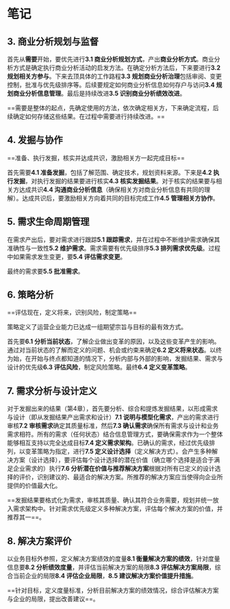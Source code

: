 # 笔记

## 3. 商业分析规划与监督

首先从**需要**开始，要优先进行**3.1 商业分析规划方式**，产出**商业分析方式**。商业分析方式是确定执行商业分析活动的启发方法。在确定分析方法后，下来要进行**3.2 规划相关方参与**。下来去顶具体的工作路程**3.3 规划商业分析治理**包括审阅、变更控制，批准与优先级排序等。后续要规定如何商业分析信息如何存户与访问**3.4 规划商业分析信息管理**。最后是持续改进**3.5 识别商业分析绩效改进**。

==需要是整体的起点，先确定使用的方法，依次确定相关方，下来确定流程，后续确定如何存储这些结果。在过程中需要进行持续改进。==

## 4. 发掘与协作

==准备、执行发掘，核实并达成共识，激励相关方一起完成目标==

首先需要**4.1 准备发掘**，包括了解范围、确定技术，规划资料来源。下来是**4.2 执行发掘**，对执行发掘的结果要进行核实**4.3 核实发掘结果**。对于核实的结果要与相关方达成共识**4.4 沟通商业分析信息**（确保相关方对商业分析信息有共同的理解）。达成共识后，要激励相关方向着共同的目标完成工作**4.5 管理相关方协作**。

## 5. 需求生命周期管理

在需求产出后，要对需求进行跟踪**5.1 跟踪需求**，并在过程中不断维护需求确保其准确性与一致性**5.2 维护需求**。需求需要有优先级排序**5.3 排列需求优先级**。过程中如果需求发生变更，要**5.4 评估需求变更**。

最终的需求要**5.5 批准需求**。

## 6.  策略分析

==评估现在，定义将来，识别风险，制定策略==

策略定义了运营企业能力已达成一组期望宗旨与目标的最有效方式。

首先要**6.1 分析当前状态**，了解企业做出变革的原因，以及这些变革产生的影响。通过对当前状态的了解而定义的问题、机会或约束来确定**6.2 定义将来状态**。以终为始，在开始与终点都知道的情况下，分析内部与外部的影响，发掘结果、需求与设计的优先级**6.3 评估风险**，制定风险策略。最终**6.4 定义变革策略**。

## 7. 需求分析与设计定义

对于发掘出来的结果（第4章），首先要分析、综合和提炼发掘结果，以形成需求与设计（即从发掘结果产出需求和设计）**7.1 说明与模型化需求**，产出的需求进行审核**7.2 审核需求**确定其质量标准，然后**7.3 确认需求**确保所有需求与设计和业务需求相符。所有的需求（任何状态）结合信息管理方式，要确保需求作为一个整体能够相互支持以完全达成目标**7.4 定义需求架构**。已确认的需求，经过优先级排列，以变革策略为指定，进行**7.5 定义设计选择**（定义解决方式）。会产生多种解决方案（设计选择），要评估每个设计选择的潜在价值（确立哪个选择是适合于满足企业需求的）执行**7.6 分析潜在价值与推荐解决方案**根据对所有已定义的设计选择的评价，识别建议的、最适合的解决方案。所推荐的解决方案应当使得向企业所提供的价值最大化。

==发掘结果要格式化为需求，审核其质量、确认其符合业务需要，规划并统一放入需求架构中。针对需求优先级定义多种解决方案，评估每个解决方案的价值，并推荐其一==。

## 8. 解决方案评价

以业务目标外参照，定义解决方案绩效的度量**8.1 衡量解决方案的绩效**，针对度量信息要**8.2 分析绩效度量**，并评估当前解决方案的局限**8.3 评估解决方案局限**，综合当前企业的局限**8.4 评估企业局限**，**8.5 建议解决方案价值提升措施**。

==针对目标，定义度量标准，分析目前解决方案的绩效情况，综合评估解决方案与企业的局限，提出改善建议==。